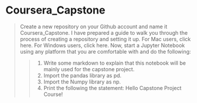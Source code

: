 # Coursera_Capstone

> Create a new repository on your Github account and name it Coursera_Capstone. I have prepared a guide to walk you through the process of creating a repository and setting it up. For Mac users, click here. For Windows users, click here.
> Now, start a Jupyter Notebook using any platform that you are comfortable with and do the following:
>> 1. Write some markdown to explain that this notebook will be mainly used for the capstone project.
>> 2. Import the pandas library as pd.
>> 3. Import the Numpy library as np.
>> 4. Print the following the statement: Hello Capstone Project Course!
